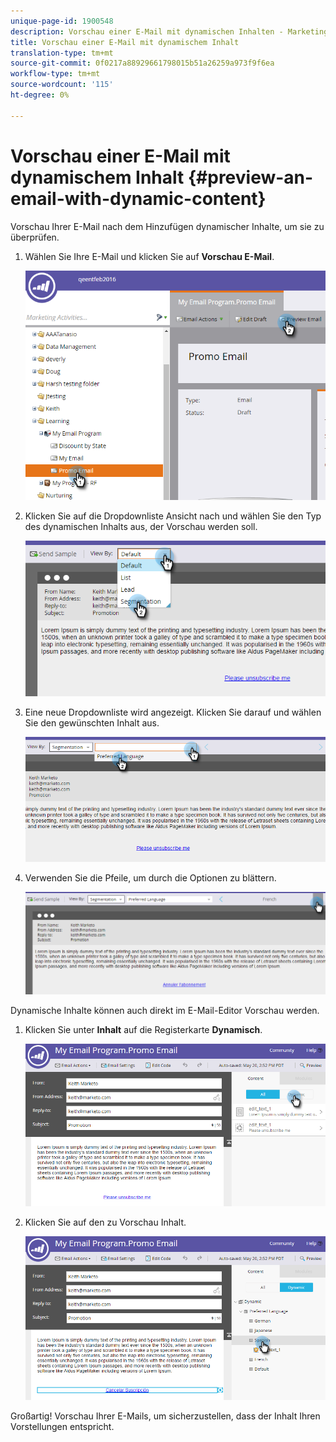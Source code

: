 ```yaml
---
unique-page-id: 1900548
description: Vorschau einer E-Mail mit dynamischen Inhalten - Marketing-Dokumente - Produktdokumentation
title: Vorschau einer E-Mail mit dynamischem Inhalt
translation-type: tm+mt
source-git-commit: 0f0217a88929661798015b51a26259a973f9f6ea
workflow-type: tm+mt
source-wordcount: '115'
ht-degree: 0%

---
```



# Vorschau einer E-Mail mit dynamischem Inhalt {#preview-an-email-with-dynamic-content}

Vorschau Ihrer E-Mail nach dem Hinzufügen dynamischer Inhalte, um sie zu überprüfen.

1. Wählen Sie Ihre E-Mail und klicken Sie auf **Vorschau E-Mail**.

   ![](assets/one-3.png)

1. Klicken Sie auf die Dropdownliste Ansicht nach und wählen Sie den Typ des dynamischen Inhalts aus, der Vorschau werden soll.

   ![](assets/two-3.png)

1. Eine neue Dropdownliste wird angezeigt. Klicken Sie darauf und wählen Sie den gewünschten Inhalt aus.

   ![](assets/three-2.png)

1. Verwenden Sie die Pfeile, um durch die Optionen zu blättern.

   ![](assets/four-1.png)

Dynamische Inhalte können auch direkt im E-Mail-Editor Vorschau werden.

1. Klicken Sie unter **Inhalt** auf die Registerkarte **Dynamisch**.

   ![](assets/five-1.png)

1. Klicken Sie auf den zu Vorschau Inhalt.

   ![](assets/six.png)

Großartig! Vorschau Ihrer E-Mails, um sicherzustellen, dass der Inhalt Ihren Vorstellungen entspricht.
